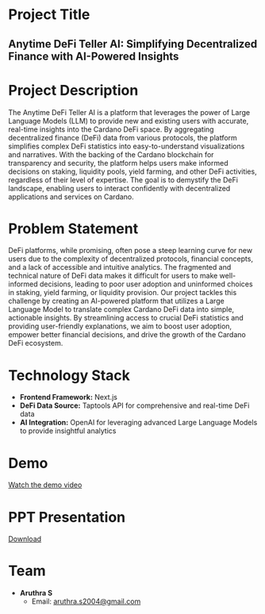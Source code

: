 # Project Title
## Anytime DeFi Teller AI: Simplifying Decentralized Finance with AI-Powered Insights

# Project Description
The Anytime DeFi Teller AI is a platform that leverages the power of Large Language Models (LLM) to provide new and existing users with accurate, real-time insights into the Cardano DeFi space. By aggregating decentralized finance (DeFi) data from various protocols, the platform simplifies complex DeFi statistics into easy-to-understand visualizations and narratives. With the backing of the Cardano blockchain for transparency and security, the platform helps users make informed decisions on staking, liquidity pools, yield farming, and other DeFi activities, regardless of their level of expertise. The goal is to demystify the DeFi landscape, enabling users to interact confidently with decentralized applications and services on Cardano.

# Problem Statement
DeFi platforms, while promising, often pose a steep learning curve for new users due to the complexity of decentralized protocols, financial concepts, and a lack of accessible and intuitive analytics. The fragmented and technical nature of DeFi data makes it difficult for users to make well-informed decisions, leading to poor user adoption and uninformed choices in staking, yield farming, or liquidity provision. Our project tackles this challenge by creating an AI-powered platform that utilizes a Large Language Model to translate complex Cardano DeFi data into simple, actionable insights. By streamlining access to crucial DeFi statistics and providing user-friendly explanations, we aim to boost user adoption, empower better financial decisions, and drive the growth of the Cardano DeFi ecosystem.

# Technology Stack
- **Frontend Framework:** Next.js
- **DeFi Data Source:** Taptools API for comprehensive and real-time DeFi data
- **AI Integration:** OpenAI for leveraging advanced Large Language Models to provide insightful analytics

# Demo
[Watch the demo video](/demo.mp4)

# PPT Presentation
[Download](./presentation.pptx)

# Team
- **Aruthra S**
  - Email: [aruthra.s2004@gmail.com](mailto:aruthra.s2004@gmail.com)



